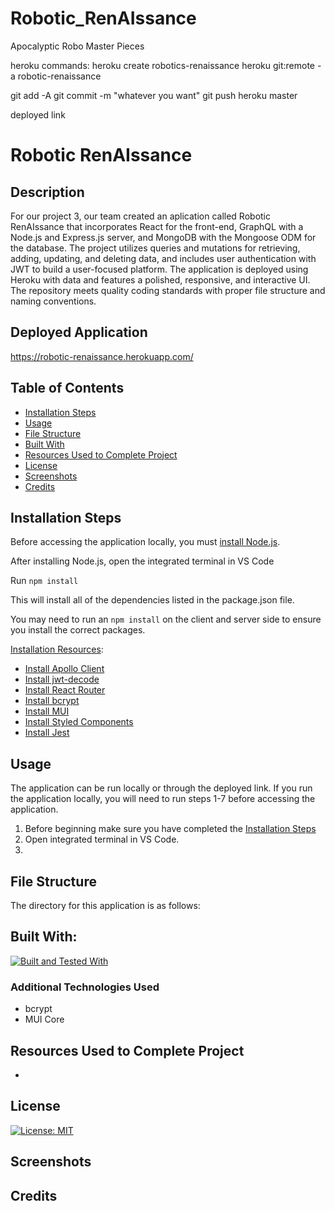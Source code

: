 # Robotic_RenAIssance
Apocalyptic Robo Master Pieces




heroku commands:
heroku create robotics-renaissance
heroku git:remote -a robotic-renaissance

git add -A
git commit -m "whatever you want"
git push heroku master


deployed link



# Robotic RenAIssance

## Description
For our project 3, our team created an aplication called Robotic RenAIssance that incorporates React for the front-end, GraphQL with a Node.js and Express.js server, and MongoDB with the Mongoose ODM for the database. The project utilizes queries and mutations for retrieving, adding, updating, and deleting data, and includes user authentication with JWT to build a user-focused platform. The application is deployed using Heroku with data and features a polished, responsive, and interactive UI. The repository meets quality coding standards with proper file structure and naming conventions.

## Deployed Application
https://robotic-renaissance.herokuapp.com/

## Table of Contents
- [Installation Steps](#installation-steps)
- [Usage](#usage)
- [File Structure](#file-structure)
- [Built With](#built-with)
- [Resources Used to Complete Project](#resources-used-to-complete-project)
- [License](#license)
- [Screenshots](#screenshots)
- [Credits](#credits)

## Installation Steps
Before accessing the application locally, you must [install Node.js](https://nodejs.org/en/).

After installing Node.js, open the integrated terminal in VS Code 

Run `npm install`

This will install all of the dependencies listed in the package.json file.  

You may need to run an `npm install` on the client and server side to ensure you install the correct packages. 


<u>Installation Resources</u>:
- [Install Apollo Client](https://www.apollographql.com/docs/react/get-started)
- [Install jwt-decode](https://www.npmjs.com/package/jwt-decode)
- [Install React Router](https://reactrouter.com/en/main/start/tutorial)
- [Install bcrypt](https://www.npmjs.com/package/bcrypt)
- [Install MUI](https://mui.com/material-ui/getting-started/installation/)
- [Install Styled Components](https://styled-components.com/docs/basics#installation)
- [Install Jest](https://jestjs.io/docs/getting-started)

## Usage

The application can be run locally or through the deployed link.  If you run the application locally, you will need to run steps 1-7 before accessing the application.

1. Before beginning make sure you have completed the [Installation Steps](#installation-steps)
2. Open integrated terminal in VS Code.
3. 


## File Structure
The directory for this application is as follows:


## Built With:
[![Built and Tested With](https://skillicons.dev/icons?i=vscode,js,css,nodejs,react,styledcomponents,heroku,graphql,jest&theme=dark)](https://skillicons.dev)

### Additional Technologies Used
 - bcrypt
 - MUI Core

## Resources Used to Complete Project
 - []()

## License
[![License: MIT](https://img.shields.io/badge/License-MIT-yellow.svg)](https://opensource.org/licenses/MIT)

## Screenshots

## Credits


